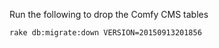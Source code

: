 Run the following to drop the Comfy CMS tables

```sh
rake db:migrate:down VERSION=20150913201856
```
